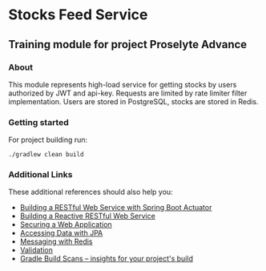 # Stocks Feed Service
## Training module for project Proselyte Advance

### About
This module represents high-load service for getting stocks by users authorized by JWT and api-key.
Requests are limited by rate limiter filter implementation. Users are stored in PostgreSQL, stocks are stored in Redis.

### Getting started
For project building run:
```  
./gradlew clean build 
```
### Additional Links
These additional references should also help you:
* [Building a RESTful Web Service with Spring Boot Actuator](https://spring.io/guides/gs/actuator-service/)
* [Building a Reactive RESTful Web Service](https://spring.io/guides/gs/reactive-rest-service/)
* [Securing a Web Application](https://spring.io/guides/gs/securing-web/)
* [Accessing Data with JPA](https://spring.io/guides/gs/accessing-data-jpa/)
* [Messaging with Redis](https://spring.io/guides/gs/messaging-redis/)
* [Validation](https://spring.io/guides/gs/validating-form-input/)
* [Gradle Build Scans – insights for your project's build](https://scans.gradle.com#gradle)

